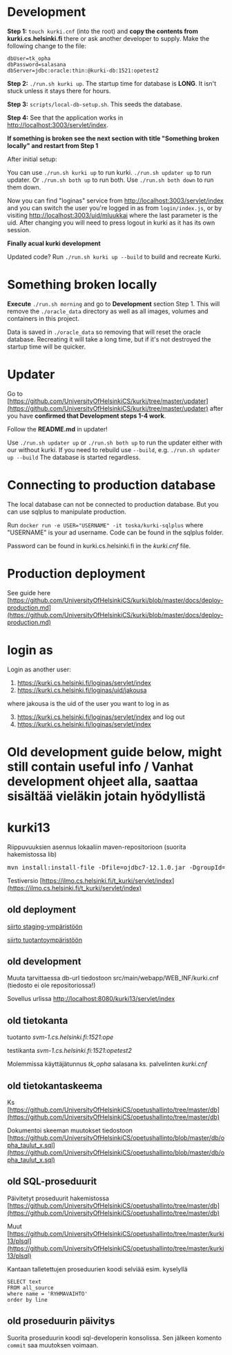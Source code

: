 # Development #

**Step 1:** `touch kurki.cnf` (into the root) and **copy the contents from kurki.cs.helsinki.fi** there or ask another developer to supply. Make the following change to the file:

```
dbUser=tk_opha
dbPassword=salasana
dbServer=jdbc:oracle:thin:@kurki-db:1521:opetest2
```

**Step 2:** `./run.sh kurki up`.  The startup time for database is **LONG**. It isn't stuck unless it stays there for hours.

**Step 3:** `scripts/local-db-setup.sh`. This seeds the database.

**Step 4:** See that the application works in [http://localhost:3003/servlet/index](http://localhost:3003/servlet/index).

**If something is broken see the next section with title "Something broken locally" and restart from Step 1**

After initial setup:

You can use `./run.sh kurki up` to run kurki. `./run.sh updater up` to run updater. Or `./run.sh both up` to run both. Use `./run.sh both down` to run them down.

Now you can find "loginas" service from [http://localhost:3003/servlet/index](http://localhost:3003/servlet/index) and you can switch the user you're logged in as from `login/index.js`, or by visiting [http://localhost:3003/uid/mluukkai](http://localhost:3003/uid/mluukkai) where the last parameter is the uid. After changing you will need to press logout in kurki as it has its own session.

**Finally acual kurki development**

Updated code? Run `./run.sh kurki up --build` to build and recreate Kurki.

# Something broken locally # 

**Execute** `./run.sh morning` and go to **Development** section Step 1. This will remove the `./oracle_data` directory as well as all images, volumes and containers in this project. 

Data is saved in `./oracle_data` so removing that will reset the oracle database. Recreating it will take a long time, but if it's not destroyed the startup time will be quicker.

# Updater #

Go to [https://github.com/UniversityOfHelsinkiCS/kurki/tree/master/updater](https://github.com/UniversityOfHelsinkiCS/kurki/tree/master/updater) after you have **confirmed that Development steps 1-4 work**.

Follow the **README.md** in updater!

Use `./run.sh updater up` or `./run.sh both up` to run the updater either with our without kurki. If you need to rebuild use `--build`, e.g. `./run.sh updater up --build` The database is started regardless.

# Connecting to production database #

The local database can not be connected to production database. But you can use sqlplus to manipulate production.

Run `docker run -e USER="USERNAME" -it toska/kurki-sqlplus` where "USERNAME" is your ad username. Code can be found in the sqlplus folder.

Password can be found in kurki.cs.helsinki.fi in the _kurki.cnf_ file.

# Production deployment #

See guide here [https://github.com/UniversityOfHelsinkiCS/kurki/blob/master/docs/deploy-production.md](https://github.com/UniversityOfHelsinkiCS/kurki/blob/master/docs/deploy-production.md)

# login as

Login as another user:

1. https://kurki.cs.helsinki.fi/loginas/servlet/index
2. https://kurki.cs.helsinki.fi/loginas/uid/jakousa

where jakousa is the uid of the user you want to log in as 

3. https://kurki.cs.helsinki.fi/loginas/servlet/index and log out
4. https://kurki.cs.helsinki.fi/loginas/servlet/index

# Old development guide below, might still contain useful info / Vanhat development ohjeet alla, saattaa sisältää vieläkin jotain hyödyllistä #

kurki13
=======

Riippuvuuksien asennus lokaaliin maven-repositorioon (suorita hakemistossa lib)

<pre>
mvn install:install-file -Dfile=ojdbc7-12.1.0.jar -DgroupId=com.oracle -DartifactId=ojdbc7 -Dversion=12.1.0 -Dpackaging=jar
</pre>

Testiversio [https://ilmo.cs.helsinki.fi/t_kurki/servlet/index](https://ilmo.cs.helsinki.fi/t_kurki/servlet/index)

## old deployment ##

[siirto staging-ympäristöön](https://github.com/UniversityOfHelsinkiCS/opetushallinto/blob/master/kurki13/docs/deploy-staging.md)

[siirto tuotantoympäristöön](https://github.com/UniversityOfHelsinkiCS/opetushallinto/blob/master/kurki13/docs/deploy-production.md)

## old development ##

Muuta tarvittaessa db-url tiedostoon src/main/webapp/WEB_INF/kurki.cnf (tiedosto ei ole repositoriossa!)

Sovellus urlissa [http://localhost:8080/kurki13/servlet/index](http://localhost:8080/kurki13/servlet/index)

## old tietokanta ##

tuotanto _svm-1.cs.helsinki.fi:1521:ope_

testikanta _svm-1.cs.helsinki.fi:1521:opetest2_

Molemmissa käyttäjätunnus *tk_opha* salasana ks. palvelinten _kurki.cnf_ 

## old tietokantaskeema ##

Ks [https://github.com/UniversityOfHelsinkiCS/opetushallinto/tree/master/db](https://github.com/UniversityOfHelsinkiCS/opetushallinto/tree/master/db)

Dokumentoi skeeman muutokset tiedostoon [https://github.com/UniversityOfHelsinkiCS/opetushallinto/blob/master/db/opha_taulut_x.sql](https://github.com/UniversityOfHelsinkiCS/opetushallinto/blob/master/db/opha_taulut_x.sql)

## old SQL-proseduurit ##

Päivitetyt proseduurit hakemistossa [https://github.com/UniversityOfHelsinkiCS/opetushallinto/tree/master/db](https://github.com/UniversityOfHelsinkiCS/opetushallinto/tree/master/db)

Muut [https://github.com/UniversityOfHelsinkiCS/opetushallinto/tree/master/kurki13/plsql](https://github.com/UniversityOfHelsinkiCS/opetushallinto/tree/master/kurki13/plsql)

Kantaan talletettujen proseduurien koodi selviää esim. kyselyllä

```
SELECT text 
FROM all_source
where name = 'RYHMAVAIHTO'
order by line
```

## old proseduurin päivitys

Suorita proseduurin koodi sql-developerin konsolissa. Sen jälkeen komento ```commit``` saa muutoksen voimaan.
